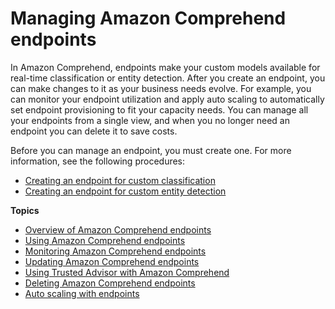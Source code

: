 # Managing Amazon Comprehend endpoints<a name="manage-endpoints"></a>

In Amazon Comprehend, endpoints make your custom models available for real\-time classification or entity detection\. After you create an endpoint, you can make changes to it as your business needs evolve\. For example, you can monitor your endpoint utilization and apply auto scaling to automatically set endpoint provisioning to fit your capacity needs\. You can manage all your endpoints from a single view, and when you no longer need an endpoint you can delete it to save costs\. 

Before you can manage an endpoint, you must create one\. For more information, see the following procedures:
+ [Creating an endpoint for custom classification](custom-sync.md#create-endpoint)
+ [Creating an endpoint for custom entity detection](detecting-cer-real-time.md#detecting-cer-real-time-create-endpoint)

**Topics**
+ [Overview of Amazon Comprehend endpoints](manage-endpoints-overview.md)
+ [Using Amazon Comprehend endpoints](using-endpoints.md)
+ [Monitoring Amazon Comprehend endpoints](manage-endpoints-monitor.md)
+ [Updating Amazon Comprehend endpoints](manage-endpoints-update.md)
+ [Using Trusted Advisor with Amazon Comprehend](manage-endpoints-trusted-advisor.md)
+ [Deleting Amazon Comprehend endpoints](manage-endpoints-delete.md)
+ [Auto scaling with endpoints](comprehend-autoscaling.md)